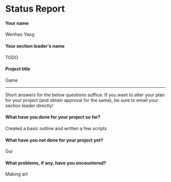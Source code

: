 # Status Report

#### Your name

Wenhao Yang

#### Your section leader's name

TODO

#### Project title

Game

***

Short answers for the below questions suffice. If you want to alter your plan for your project (and obtain approval for the same), be sure to email your section leader directly!

#### What have you done for your project so far?

Created a basic outline and written a few scripts

#### What have you not done for your project yet?

Gui

#### What problems, if any, have you encountered?

Making art
